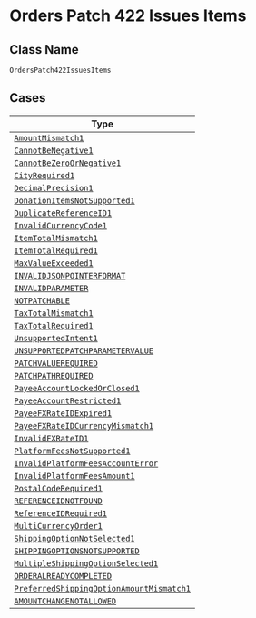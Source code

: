 
# Orders Patch 422 Issues Items

## Class Name

`OrdersPatch422IssuesItems`

## Cases

| Type |
|  --- |
| [`AmountMismatch1`](../../../doc/models/amount-mismatch-1.md) |
| [`CannotBeNegative1`](../../../doc/models/cannot-be-negative-1.md) |
| [`CannotBeZeroOrNegative1`](../../../doc/models/cannot-be-zero-or-negative-1.md) |
| [`CityRequired1`](../../../doc/models/city-required-1.md) |
| [`DecimalPrecision1`](../../../doc/models/decimal-precision-1.md) |
| [`DonationItemsNotSupported1`](../../../doc/models/donation-items-not-supported-1.md) |
| [`DuplicateReferenceID1`](../../../doc/models/duplicate-reference-id1.md) |
| [`InvalidCurrencyCode1`](../../../doc/models/invalid-currency-code-1.md) |
| [`ItemTotalMismatch1`](../../../doc/models/item-total-mismatch-1.md) |
| [`ItemTotalRequired1`](../../../doc/models/item-total-required-1.md) |
| [`MaxValueExceeded1`](../../../doc/models/max-value-exceeded-1.md) |
| [`INVALIDJSONPOINTERFORMAT`](../../../doc/models/invalidjsonpointerformat.md) |
| [`INVALIDPARAMETER`](../../../doc/models/invalidparameter.md) |
| [`NOTPATCHABLE`](../../../doc/models/notpatchable.md) |
| [`TaxTotalMismatch1`](../../../doc/models/tax-total-mismatch-1.md) |
| [`TaxTotalRequired1`](../../../doc/models/tax-total-required-1.md) |
| [`UnsupportedIntent1`](../../../doc/models/unsupported-intent-1.md) |
| [`UNSUPPORTEDPATCHPARAMETERVALUE`](../../../doc/models/unsupportedpatchparametervalue.md) |
| [`PATCHVALUEREQUIRED`](../../../doc/models/patchvaluerequired.md) |
| [`PATCHPATHREQUIRED`](../../../doc/models/patchpathrequired.md) |
| [`PayeeAccountLockedOrClosed1`](../../../doc/models/payee-account-locked-or-closed-1.md) |
| [`PayeeAccountRestricted1`](../../../doc/models/payee-account-restricted-1.md) |
| [`PayeeFXRateIDExpired1`](../../../doc/models/payee-fx-rate-id-expired-1.md) |
| [`PayeeFXRateIDCurrencyMismatch1`](../../../doc/models/payee-fx-rate-id-currency-mismatch-1.md) |
| [`InvalidFXRateID1`](../../../doc/models/invalid-fx-rate-id1.md) |
| [`PlatformFeesNotSupported1`](../../../doc/models/platform-fees-not-supported-1.md) |
| [`InvalidPlatformFeesAccountError`](../../../doc/models/invalid-platform-fees-account-error.md) |
| [`InvalidPlatformFeesAmount1`](../../../doc/models/invalid-platform-fees-amount-1.md) |
| [`PostalCodeRequired1`](../../../doc/models/postal-code-required-1.md) |
| [`REFERENCEIDNOTFOUND`](../../../doc/models/referenceidnotfound.md) |
| [`ReferenceIDRequired1`](../../../doc/models/reference-id-required-1.md) |
| [`MultiCurrencyOrder1`](../../../doc/models/multi-currency-order-1.md) |
| [`ShippingOptionNotSelected1`](../../../doc/models/shipping-option-not-selected-1.md) |
| [`SHIPPINGOPTIONSNOTSUPPORTED`](../../../doc/models/shippingoptionsnotsupported.md) |
| [`MultipleShippingOptionSelected1`](../../../doc/models/multiple-shipping-option-selected-1.md) |
| [`ORDERALREADYCOMPLETED`](../../../doc/models/orderalreadycompleted.md) |
| [`PreferredShippingOptionAmountMismatch1`](../../../doc/models/preferred-shipping-option-amount-mismatch-1.md) |
| [`AMOUNTCHANGENOTALLOWED`](../../../doc/models/amountchangenotallowed.md) |

